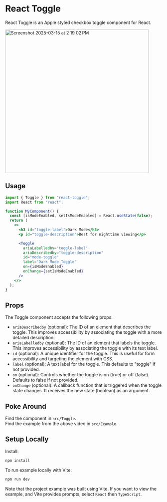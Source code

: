 # React Toggle

React Toggle is an Apple styled checkbox toggle component for React.

<img width="460" alt="Screenshot 2025-03-15 at 2 19 02 PM" src="https://github.com/user-attachments/assets/ec2cf589-5263-4020-9c73-14a45a253aad" />

## Usage

```jsx
import { Toggle } from "react-toggle";
import React from "react";

function MyComponent() {
  const [isModeEnabled, setIsModeEnabled] = React.useState(false);
  return (
    <>
      <h3 id="toggle-label">Dark Mode</h3>
      <p id="toggle-description">Best for nighttime viewing</p>

      <Toggle
        ariaLabelledby="toggle-label"
        ariaDescribedby="toggle-description"
        id="mode-toggle"
        label="Dark Mode Toggle"
        on={isModeEnabled}
        onChange={setIsModeEnabled}
      />
    </>
  );
}
```

## Props

The Toggle component accepts the following props:

- `ariaDescribedby` (optional): The ID of an element that describes the toggle. This improves accessibility by associating the toggle with a more detailed description.
- `ariaLabelledby` (optional): The ID of an element that labels the toggle. This improves accessibility by associating the toggle with its text label.
- `id` (optional): A unique identifier for the toggle. This is useful for form accessibility and targeting the element with CSS.
- `label` (optional): A text label for the toggle. This defaults to "toggle" if not provided.
- `on` (optional): Controls whether the toggle is on (true) or off (false). Defaults to false if not provided.
- `onChange` (optional): A callback function that is triggered when the toggle state changes. It receives the new state (boolean) as an argument.

## Poke Around

Find the component in `src/Toggle`.
<br>
Find the example from the above video in `src/Example`.

## Setup Locally

Install:

```bash
npm install
```

To run example locally with Vite:

```bash
npm run dev
```

Note that the project example was built using Vite. If you want to view the example, and Vite provides prompts, select `React` then `TypeScript`.
